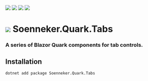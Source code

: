 ﻿[![](https://img.shields.io/nuget/v/soenneker.quark.tabs.svg?style=for-the-badge)](https://www.nuget.org/packages/soenneker.quark.tabs/)
[![](https://img.shields.io/github/actions/workflow/status/soenneker/soenneker.quark.tabs/publish-package.yml?style=for-the-badge)](https://github.com/soenneker/soenneker.quark.tabs/actions/workflows/publish-package.yml)
[![](https://img.shields.io/nuget/dt/soenneker.quark.tabs.svg?style=for-the-badge)](https://www.nuget.org/packages/soenneker.quark.tabs/)
[![](https://img.shields.io/badge/Demo-Live-blueviolet?style=for-the-badge&logo=github)](https://soenneker.github.io/soenneker.quark.tabs/)

# ![](https://user-images.githubusercontent.com/4441470/224455560-91ed3ee7-f510-4041-a8d2-3fc093025112.png) Soenneker.Quark.Tabs
### A series of Blazor Quark components for tab controls.

## Installation

```
dotnet add package Soenneker.Quark.Tabs
```
